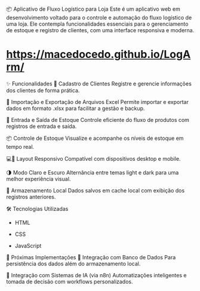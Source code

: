 📦 Aplicativo de Fluxo Logístico para Loja
Este é um aplicativo web em desenvolvimento voltado para o controle e automação do fluxo logístico de uma loja. Ele contempla funcionalidades essenciais para o gerenciamento de estoque e registro de clientes, com uma interface responsiva e moderna.

# https://macedocedo.github.io/LogArm/

✨ Funcionalidades
📝 Cadastro de Clientes
Registre e gerencie informações dos clientes de forma prática.

📁 Importação e Exportação de Arquivos Excel
Permite importar e exportar dados em formato .xlsx para facilitar a gestão e backup.

🔄 Entrada e Saída de Estoque
Controle eficiente do fluxo de produtos com registros de entrada e saída.

📦 Controle de Estoque
Visualize e acompanhe os níveis de estoque em tempo real.

💻📱 Layout Responsivo
Compatível com dispositivos desktop e mobile.

🌗 Modo Claro e Escuro
Alternância entre temas light e dark para uma melhor experiência visual.

💾 Armazenamento Local
Dados salvos em cache local com exibição dos registros anteriores.


🛠️ Tecnologias Utilizadas
- HTML

- CSS

- JavaScript


🔄 Próximas Implementações
🔗 Integração com Banco de Dados
Para persistência dos dados além do armazenamento local.

🤖 Integração com Sistemas de IA (via n8n)
Automatizações inteligentes e tomada de decisão com workflows personalizados.
